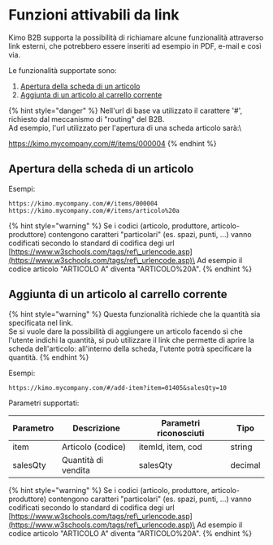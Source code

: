 # Funzioni attivabili da link

Kimo B2B supporta la possibilità di richiamare alcune funzionalità attraverso link esterni, che potrebbero essere inseriti ad esempio in PDF, e-mail e così via.

Le funzionalità supportate sono:

1. [Apertura della scheda di un articolo](funzioni-attivabili-da-link.md#aggiunta-di-un-articolo-al-carrello-corrente)
2. [Aggiunta di un articolo al carrello corrente](funzioni-attivabili-da-link.md#aggiunta-di-un-articolo-al-carrello-corrente-1)

{% hint style="danger" %}
Nell'url di base va utilizzato il carattere '#', richiesto dal meccanismo di "routing" del B2B.\
Ad esempio, l'url utilizzato per l'apertura di una scheda articolo sarà:\
https://kimo.mycompany.com/#/items/000004
{% endhint %}

## Apertura della scheda di un articolo

Esempi:

```http
https://kimo.mycompany.com/#/items/000004
https://kimo.mycompany.com/#/items/articolo%20a
```

{% hint style="warning" %}
Se i codici (articolo, produttore, articolo-produttore) contengono caratteri "particolari" (es. spazi, punti, ...) vanno codificati secondo lo standard di codifica degi url [https://www.w3schools.com/tags/ref\_urlencode.asp](https://www.w3schools.com/tags/ref\_urlencode.asp)\
Ad esempio il codice articolo "ARTICOLO A" diventa "ARTICOLO%20A".
{% endhint %}

## Aggiunta di un articolo al carrello corrente

{% hint style="warning" %}
Questa funzionalità richiede che la quantità sia specificata nel link.\
Se si vuole dare la possibilità di aggiungere un articolo facendo sì che l'utente indichi la quantità, si può utilizzare il link che permette di aprire la scheda dell'articolo: all'interno della scheda, l'utente potrà specificare la quantità.
{% endhint %}

Esempi:

```http
https://kimo.mycompany.com/#/add-item?item=01405&salesQty=10
```

Parametri supportati:

| Parametro | Descrizione         | Parametri riconosciuti | Tipo    |
| --------- | ------------------- | ---------------------- | ------- |
| item      | Articolo (codice)   | itemId, item, cod      | string  |
| salesQty  | Quantità di vendita | salesQty               | decimal |

{% hint style="warning" %}
Se i codici (articolo, produttore, articolo-produttore) contengono caratteri "particolari" (es. spazi, punti, ...) vanno codificati secondo lo standard di codifica degi url [https://www.w3schools.com/tags/ref\_urlencode.asp](https://www.w3schools.com/tags/ref\_urlencode.asp)\
Ad esempio il codice articolo "ARTICOLO A" diventa "ARTICOLO%20A".
{% endhint %}

